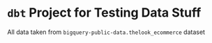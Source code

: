 # `dbt` Project for Testing Data Stuff

All data taken from `bigquery-public-data.thelook_ecommerce` dataset